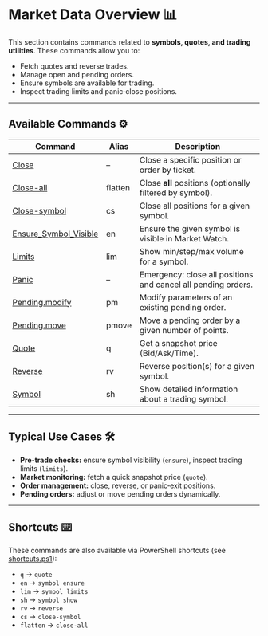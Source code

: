 # Market Data Overview 📊

This section contains commands related to **symbols, quotes, and trading utilities**. These commands allow you to:

* Fetch quotes and reverse trades.
* Manage open and pending orders.
* Ensure symbols are available for trading.
* Inspect trading limits and panic‑close positions.

---

## Available Commands ⚙️

| Command                                               | Alias   | Description                                                   |
| ----------------------------------------------------- | ------- | ------------------------------------------------------------- |
| [Close](./Close.md)                                   | –       | Close a specific position or order by ticket.                 |
| [Close-all](./Close-all.md)                           | flatten | Close **all** positions (optionally filtered by symbol).      |
| [Close-symbol](./Close-symbol.md)                     | cs      | Close all positions for a given symbol.                       |
| [Ensure\_Symbol\_Visible](./Ensure_Symbol_Visible.md) | en      | Ensure the given symbol is visible in Market Watch.           |
| [Limits](./Limits.md)                                 | lim     | Show min/step/max volume for a symbol.                        |
| [Panic](./Panic.md)                                   | –       | Emergency: close all positions and cancel all pending orders. |
| [Pending.modify](./Pending.modify.md)                 | pm      | Modify parameters of an existing pending order.               |
| [Pending.move](./Pending.move.md)                     | pmove   | Move a pending order by a given number of points.             |
| [Quote](./Quote.md)                                   | q       | Get a snapshot price (Bid/Ask/Time).                          |
| [Reverse](./Reverse.md)                               | rv      | Reverse position(s) for a given symbol.                       |
| [Symbol](./Symbol.md)                                 | sh      | Show detailed information about a trading symbol.             |

---

## Typical Use Cases 🛠️

* **Pre‑trade checks:** ensure symbol visibility (`ensure`), inspect trading limits (`limits`).
* **Market monitoring:** fetch a quick snapshot price (`quote`).
* **Order management:** close, reverse, or panic‑exit positions.
* **Pending orders:** adjust or move pending orders dynamically.

---

## Shortcuts ⌨️

These commands are also available via PowerShell shortcuts (see [shortcuts.ps1](../shortcuts.md)):

* `q` → `quote`
* `en` → `symbol ensure`
* `lim` → `symbol limits`
* `sh` → `symbol show`
* `rv` → `reverse`
* `cs` → `close-symbol`
* `flatten` → `close-all`
